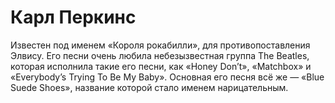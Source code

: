 # Карл Перкинс
Известен под именем «Короля рокабилли», для противопоставления Элвису. Его 
песни очень любила небезызвестная группа The Beatles, которая исполнила такие 
его песни, как «Honey Don’t», «Matchbox» и «Everybody’s Trying To Be My Baby». 
Основная его песня всё же — «Blue Suede Shoes», название которой стало именем 
нарицательным.
